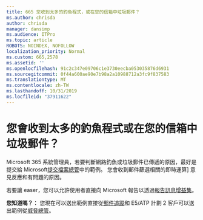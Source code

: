 ```yaml
---
title: 665 您收到太多的釣魚程式，或在您的信箱中垃圾郵件？
ms.author: chrisda
author: chrisda
manager: dansimp
ms.audience: ITPro
ms.topic: article
ROBOTS: NOINDEX, NOFOLLOW
localization_priority: Normal
ms.custom: 665,2578
ms.assetid: ''
ms.openlocfilehash: 91c2c347e09706c1e3730eecba053035876d6931
ms.sourcegitcommit: 0f44a600ae90e7b98a2a10988712a3fc9f837583
ms.translationtype: MT
ms.contentlocale: zh-TW
ms.lasthandoff: 10/31/2019
ms.locfileid: "37911622"
---
```

# <a name="are-you-receiving-too-much-phish-or-spam-in-your-mailbox"></a>您會收到太多的釣魚程式或在您的信箱中垃圾郵件？

Microsoft 365 系統管理員，若要判斷網路釣魚或垃圾郵件已傳遞的原因，最好是提交給 Microsoft[提交檔案總管](https://protection.office.com/reportsubmission)中的範例。 您會收到郵件篩選相關的即時運算] 意見反應和有問題的原因。

若要讓 easer，您可以允許使用者直接向 Microsoft 報告以透過[報告訊息增益集](https://appsource.microsoft.com/product/office/WA104381180?src=office&tab=Overview)。

**您知道嗎？**： 您現在可以送出範例直接從[郵件追蹤](https://protection.office.com/messagetrace)和 E5/ATP 計劃 2 客戶可以送出範例從[威脅總管](https://docs.microsoft.com/microsoft-365/security/office-365-security/threat-explorer)。
